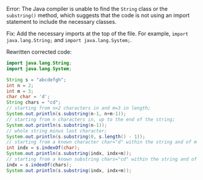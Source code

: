 Error: The Java compiler is unable to find the `String` class or the `substring()` method, which suggests that the code is not using an import statement to include the necessary classes.

Fix: Add the necessary imports at the top of the file. For example, `import java.lang.String;` and `import java.lang.System;`.

Rewritten corrected code:
```java
import java.lang.String;
import java.lang.System;

String s = "abcdefgh";
int n = 2;
int m = 3;
char char = 'd';
String chars = "cd";
// starting from n=2 characters in and m=3 in length;
System.out.println(s.substring(n-1, n+m-1));
// starting from n characters in, up to the end of the string;
System.out.println(s.substring(n-1));
// whole string minus last character;
System.out.println(s.substring(0, s.length() - 1));
// starting from a known character char="d" within the string and of m length;
int indx = s.indexOf(char);
System.out.println(s.substring(indx, indx+m));
// starting from a known substring chars="cd" within the string and of m length. 
indx = s.indexOf(chars);
System.out.println(s.substring(indx, indx+m));
```
